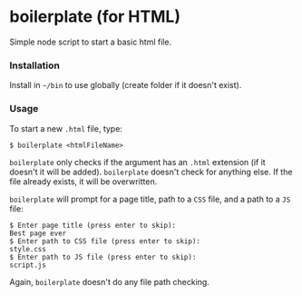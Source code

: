 # boilerplate (for HTML)
Simple node script to start a basic html file.

### Installation
Install in `~/bin` to use globally (create folder if it doesn't exist).

### Usage
To start a new `.html` file, type: 
```
$ boilerplate <htmlFileName>
```

`boilerplate` only checks if the argument has an `.html` extension (if it doesn't it will be added).
`boilerplate` doesn't check for anything else. If the file already exists, it will be overwritten.

`boilerplate` will prompt for a page title, path to a `CSS` file, and a path to a `JS` file:
```
$ Enter page title (press enter to skip):
Best page ever
$ Enter path to CSS file (press enter to skip):
style.css
$ Enter path to JS file (press enter to skip):
script.js
```

Again, `boilerplate` doesn't do any file path checking.
